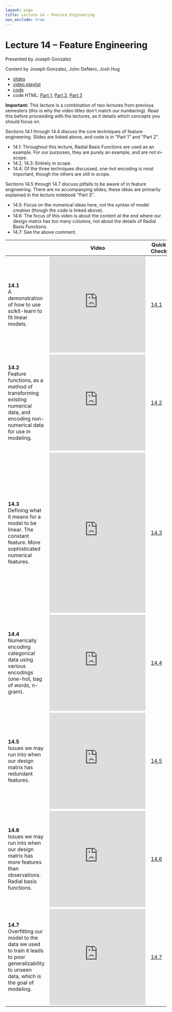 ```yaml
---
layout: page
title: Lecture 14 – Feature Engineering
nav_exclude: true
---
```


# Lecture 14 – Feature Engineering

Presented by Joseph Gonzalez

Content by Joseph Gonzalez, John DeNero, Josh Hug

- [slides](https://docs.google.com/presentation/d/1cS7XP4B2mBqk97gMx2Y44cos4cnyHhua-dssuCuj8zU/edit?usp=sharing)
- [video playlist](https://www.youtube.com/playlist?list=PLQCcNQgUcDfpBiBBWILVRpmzprp__8lIP)
- [code](https://data100.datahub.berkeley.edu/hub/user-redirect/git-sync?repo=https://github.com/DS-100/fa20&subPath=lecture/lec14/)
- code HTML: [Part 1](../../resources/assets/lectures/lec14/lec14-part1.html), [Part 2](../../resources/assets/lectures/lec14/lec14-part2.html), [Part 3](../../resources/assets/lectures/lec14/lec14-part3.html)

**Important:** This lecture is a combination of two lectures from previous semesters (this is why the video titles don't match our numbering). Read this before proceeding with the lectures, as it details which concepts you should focus on.

Sections 14.1 through 14.4 discuss the core techniques of feature engineering. Slides are linked above, and code is in "Part 1" and "Part 2".
- 14.1: Throughout this lecture, Radial Basis Functions are used as an example. For our purposes, they are purely an example, and are not in-scope.
- 14.2, 14.3: Entirely in scope.
- 14.4: Of the three techniques discussed, one-hot encoding is most important, though the others are still in scope.

Sections 14.5 through 14.7 discuss pitfalls to be aware of in feature engineering. There are no accompanying slides; these ideas are primarily explained in the lecture notebook "Part 3".
- 14.5: Focus on the numerical ideas here, not the syntax of model creation (though the code is linked above).
- 14.6: The focus of this video is about the content at the end where our design matrix has too many columns, not about the details of Radial Basis Functions.
- 14.7: See the above comment.


<table>
<colgroup>
<col style="width: 25%" />
<col style="width: 25%" />
<col style="width: 25%" />
</colgroup>
<thead>
<tr class="header">
<th></th>
<th>Video</th>
<th>Quick Check</th>
</tr>
</thead>
<tbody>
<tr>
<td><strong>14.1</strong> <br>A demonstration of how to use scikit-learn to fit linear models.</td>
<td><iframe width="300" height="300" height src="https://youtube.com/embed/lFzRiinHSzU" frameborder="0" allow="accelerometer; autoplay; encrypted-media; gyroscope; picture-in-picture" allowfullscreen></iframe></td>
<td><a href="https://docs.google.com/forms/d/e/1FAIpQLSejnJAKdxySVRwnQAKUo2GkveqhEl2dkA7O3XSQ8831w4psVA/viewform" target="\_blank">14.1</a></td>
</tr>
<tr>
<td><strong>14.2</strong> <br>Feature functions, as a method of transforming existing numerical data, and encoding non-numerical data for use in modeling.</td>
<td><iframe width="300" height="300" height src="https://youtube.com/embed/ET44iB169no" frameborder="0" allow="accelerometer; autoplay; encrypted-media; gyroscope; picture-in-picture" allowfullscreen></iframe></td>
<td><a href="https://docs.google.com/forms/d/e/1FAIpQLScZNUjkD5kVrFsZE50zGLY6pawRP-ZYzZZj-aLXOBA472CVhw/viewform" target="\_blank">14.2</a></td>
</tr>
<tr>
<td><strong>14.3</strong> <br>Defining what it means for a model to be linear. The constant feature. More sophisticated numerical features.</td>
<td><iframe width="300" height="500" height src="https://youtube.com/embed/moL6aeW94Ps" frameborder="0" allow="accelerometer; autoplay; encrypted-media; gyroscope; picture-in-picture" allowfullscreen></iframe></td>
<td><a href="https://docs.google.com/forms/d/e/1FAIpQLSf5tE_6RRpRJjG172b7Eor5x8hAVPKlhfgb9F8Ehs0Vez2HzA/viewform" target="\_blank">14.3</a></td>
</tr>
<tr>
<td><strong>14.4</strong> <br>Numerically encoding categorical data using various encodings (one-hot, bag of words, n-gram).</td>
<td><iframe width="300" height="300" height src="https://youtube.com/embed/y6mxtlWYo54" frameborder="0" allow="accelerometer; autoplay; encrypted-media; gyroscope; picture-in-picture" allowfullscreen></iframe></td>
<td><a href="https://docs.google.com/forms/d/e/1FAIpQLSdGaAyC1P2PrUiG6nNchFmmyXQQwI5g5JXlJpOm5E1-JIPfZw/viewform" target="\_blank">14.4</a></td>
</tr>
<tr>
<td><strong>14.5</strong> <br>Issues we may run into when our design matrix has redundant features.</td>
<td><iframe width="300" height="300" height src="https://youtube.com/embed/M11bB0Yd2is" frameborder="0" allow="accelerometer; autoplay; encrypted-media; gyroscope; picture-in-picture" allowfullscreen></iframe></td>
<td><a href="https://docs.google.com/forms/d/e/1FAIpQLSfLfIwIHlX9wEQoOmmKwZJEE88fLm51_VLzsi3yQONDazyVcA/viewform" target="\_blank">14.5</a></td>
</tr>
<tr>
<td><strong>14.6</strong> <br>Issues we may run into when our design matrix has more features than observations. Radial basis functions.</td>
<td><iframe width="300" height="300" height src="https://youtube.com/embed/iwbqbPg740I" frameborder="0" allow="accelerometer; autoplay; encrypted-media; gyroscope; picture-in-picture" allowfullscreen></iframe></td>
<td><a href="https://docs.google.com/forms/d/e/1FAIpQLSdvfcAPfpTbVK-96CqcAZFDyMKMBKdS7XT7vfeO9SvQDfHChw/viewform" target="\_blank">14.6</a></td>
</tr>
<td><strong>14.7</strong> <br>Overfitting our model to the data we used to train it leads to poor generalizability to unseen data, which is the goal of modeling.</td>
<td><iframe width="300" height="300" height src="https://youtube.com/embed/b6l9eVGERxY" frameborder="0" allow="accelerometer; autoplay; encrypted-media; gyroscope; picture-in-picture" allowfullscreen></iframe></td>
<td><a href="https://docs.google.com/forms/d/e/1FAIpQLSeRp1nJX_Tea_hqBT3sgC-UnnTGiXuFkcrXMgs4nC1c9H_Phw/viewform" target="\_blank">14.7</a></td>

